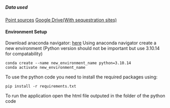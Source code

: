 ##### Data used
[Point sources](https://naei.beis.gov.uk/mapping/mapping_2021/NAEIPointsSources_2021.xlsx)
[Google Drive(With sequestration sites)](https://drive.google.com/drive/folders/1dsoveRz9gkSwWfCyYqlCNSX_3wJbssMZ?usp=sharing)
#### Environment Setup
Download anaconda navigator: [here](https://www.anaconda.com/download)
Using anaconda navigator create a new environment (Python version should not be important but use 3.10.14 for compatability)

```
conda create --name new_environment_name python=3.10.14
conda activate new_environment_name
```

To use the python code you need to install the required packages using:

```
pip install -r requirements.txt
```

To run the application open the html file outputed in the folder of the python code
